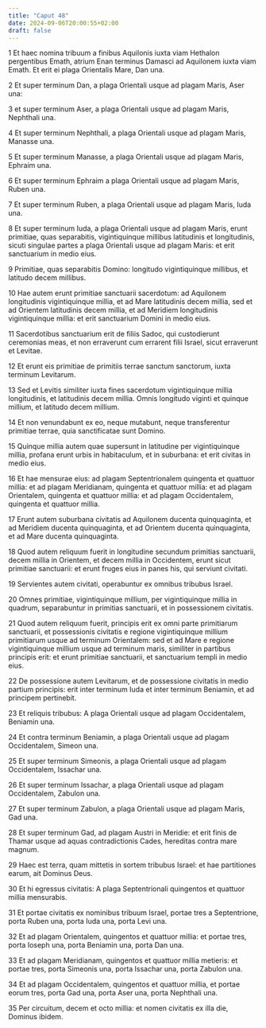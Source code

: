 ```yaml
---
title: "Caput 48"
date: 2024-09-06T20:00:55+02:00
draft: false
---
```



1 Et haec nomina tribuum a finibus Aquilonis iuxta viam Hethalon pergentibus Emath, atrium Enan terminus Damasci ad Aquilonem iuxta viam Emath. Et erit ei plaga Orientalis Mare, Dan una.

2 Et super terminum Dan, a plaga Orientali usque ad plagam Maris, Aser una:

3 et super terminum Aser, a plaga Orientali usque ad plagam Maris, Nephthali una.

4 Et super terminum Nephthali, a plaga Orientali usque ad plagam Maris, Manasse una.

5 Et super terminum Manasse, a plaga Orientali usque ad plagam Maris, Ephraim una.

6 Et super terminum Ephraim a plaga Orientali usque ad plagam Maris, Ruben una.

7 Et super terminum Ruben, a plaga Orientali usque ad plagam Maris, Iuda una.

8 Et super terminum Iuda, a plaga Orientali usque ad plagam Maris, erunt primitiae, quas separabitis, vigintiquinque millibus latitudinis et longitudinis, sicuti singulae partes a plaga Orientali usque ad plagam Maris: et erit sanctuarium in medio eius.

9 Primitiae, quas separabitis Domino: longitudo vigintiquinque millibus, et latitudo decem millibus.

10 Hae autem erunt primitiae sanctuarii sacerdotum: ad Aquilonem longitudinis vigintiquinque millia, et ad Mare latitudinis decem millia, sed et ad Orientem latitudinis decem millia, et ad Meridiem longitudinis vigintiquinque millia: et erit sanctuarium Domini in medio eius.

11 Sacerdotibus sanctuarium erit de filiis Sadoc, qui custodierunt ceremonias meas, et non erraverunt cum errarent filii Israel, sicut erraverunt et Levitae.

12 Et erunt eis primitiae de primitiis terrae sanctum sanctorum, iuxta terminum Levitarum.

13 Sed et Levitis similiter iuxta fines sacerdotum vigintiquinque millia longitudinis, et latitudinis decem millia. Omnis longitudo viginti et quinque millium, et latitudo decem millium.

14 Et non venundabunt ex eo, neque mutabunt, neque transferentur primitiae terrae, quia sanctificatae sunt Domino.

15 Quinque millia autem quae supersunt in latitudine per vigintiquinque millia, profana erunt urbis in habitaculum, et in suburbana: et erit civitas in medio eius.

16 Et hae mensurae eius: ad plagam Septentrionalem quingenta et quattuor millia: et ad plagam Meridianam, quingenta et quattuor millia: et ad plagam Orientalem, quingenta et quattuor millia: et ad plagam Occidentalem, quingenta et quattuor millia.

17 Erunt autem suburbana civitatis ad Aquilonem ducenta quinquaginta, et ad Meridiem ducenta quinquaginta, et ad Orientem ducenta quinquaginta, et ad Mare ducenta quinquaginta.

18 Quod autem reliquum fuerit in longitudine secundum primitias sanctuarii, decem millia in Orientem, et decem millia in Occidentem, erunt sicut primitiae sanctuarii: et erunt fruges eius in panes his, qui serviunt civitati.

19 Servientes autem civitati, operabuntur ex omnibus tribubus Israel.

20 Omnes primitiae, vigintiquinque millium, per vigintiquinque millia in quadrum, separabuntur in primitias sanctuarii, et in possessionem civitatis.

21 Quod autem reliquum fuerit, principis erit ex omni parte primitiarum sanctuarii, et possessionis civitatis e regione vigintiquinque millium primitiarum usque ad terminum Orientalem: sed et ad Mare e regione vigintiquinque millium usque ad terminum maris, similiter in partibus principis erit: et erunt primitiae sanctuarii, et sanctuarium templi in medio eius.

22 De possessione autem Levitarum, et de possessione civitatis in medio partium principis: erit inter terminum Iuda et inter terminum Beniamin, et ad principem pertinebit.

23 Et reliquis tribubus: A plaga Orientali usque ad plagam Occidentalem, Beniamin una.

24 Et contra terminum Beniamin, a plaga Orientali usque ad plagam Occidentalem, Simeon una.

25 Et super terminum Simeonis, a plaga Orientali usque ad plagam Occidentalem, Issachar una.

26 Et super terminum Issachar, a plaga Orientali usque ad plagam Occidentalem, Zabulon una.

27 Et super terminum Zabulon, a plaga Orientali usque ad plagam Maris, Gad una.

28 Et super terminum Gad, ad plagam Austri in Meridie: et erit finis de Thamar usque ad aquas contradictionis Cades, hereditas contra mare magnum.

29 Haec est terra, quam mittetis in sortem tribubus Israel: et hae partitiones earum, ait Dominus Deus.

30 Et hi egressus civitatis: A plaga Septentrionali quingentos et quattuor millia mensurabis.

31 Et portae civitatis ex nominibus tribuum Israel, portae tres a Septentrione, porta Ruben una, porta Iuda una, porta Levi una.

32 Et ad plagam Orientalem, quingentos et quattuor millia: et portae tres, porta Ioseph una, porta Beniamin una, porta Dan una.

33 Et ad plagam Meridianam, quingentos et quattuor millia metieris: et portae tres, porta Simeonis una, porta Issachar una, porta Zabulon una.

34 Et ad plagam Occidentalem, quingentos et quattuor millia, et portae eorum tres, porta Gad una, porta Aser una, porta Nephthali una.

35 Per circuitum, decem et octo millia: et nomen civitatis ex illa die, Dominus ibidem.

